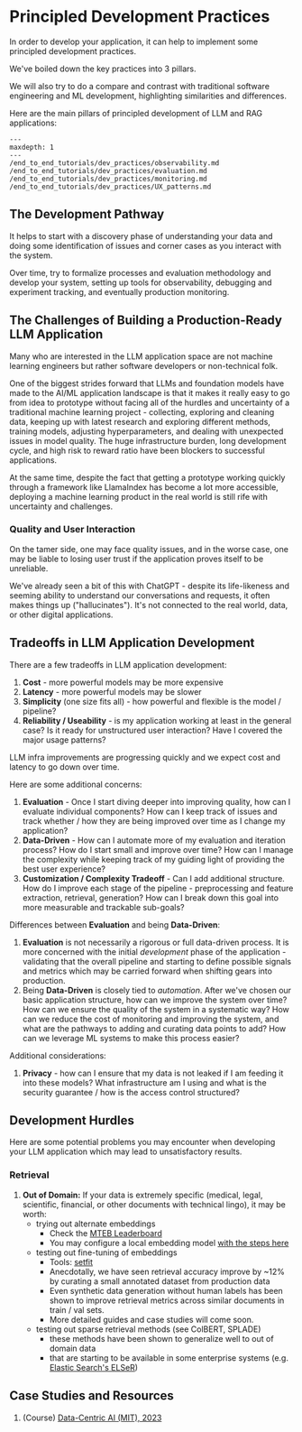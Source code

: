 # Principled Development Practices

In order to develop your application, it can help to implement some principled development practices.

We've boiled down the key practices into 3 pillars.

We will also try to do a compare and contrast with traditional software engineering and ML development, highlighting similarities and differences.

Here are the main pillars of principled development of LLM and RAG applications:

```{toctree}
---
maxdepth: 1
---
/end_to_end_tutorials/dev_practices/observability.md
/end_to_end_tutorials/dev_practices/evaluation.md
/end_to_end_tutorials/dev_practices/monitoring.md
/end_to_end_tutorials/dev_practices/UX_patterns.md
```

## The Development Pathway

It helps to start with a discovery phase of understanding your data and doing some identification of issues and corner cases as you interact with the system. 

Over time, try to formalize processes and evaluation methodology and develop your system, setting up tools for observability, debugging and experiment tracking, and eventually production monitoring.

## The Challenges of Building a Production-Ready LLM Application
Many who are interested in the LLM application space are not machine learning engineers but rather software developers or  non-technical folk. 

One of the biggest strides forward that LLMs and foundation models have made to the AI/ML application landscape is that it makes it really easy to go from idea to prototype without facing all of the hurdles and uncertainty of a traditional machine learning project - collecting, exploring and cleaning data, keeping up with latest research and exploring different methods, training models, adjusting hyperparameters, and dealing with unexpected issues in model quality. The huge infrastructure burden, long development cycle, and high risk to reward ratio have been blockers to successful applications.

At the same time, despite the fact that getting a prototype working quickly through a framework like LlamaIndex has become a lot more accessible, deploying a machine learning product in the real world is still rife with uncertainty and challenges.

### Quality and User Interaction
On the tamer side, one may face quality issues, and in the worse case, one may be liable to losing user trust if the application proves itself to be unreliable. 

We've already seen a bit of this with ChatGPT - despite its life-likeness and seeming ability to understand our conversations and requests, it often makes things up ("hallucinates"). It's not connected to the real world, data, or other digital applications. 

## Tradeoffs in LLM Application Development
There are a few tradeoffs in LLM application development:
1. **Cost** - more powerful models may be more expensive
2. **Latency** - more powerful models may be slower
3. **Simplicity** (one size fits all) - how powerful and flexible is the model / pipeline?
4. **Reliability / Useability** - is my application working at least in the general case? Is it ready for unstructured user interaction? Have I covered the major usage patterns?

LLM infra improvements are progressing quickly and we expect cost and latency to go down over time.
  
Here are some additional concerns:
1. **Evaluation** - Once I start diving deeper into improving quality, how can I evaluate individual components? How can I keep track of issues and track whether / how they are being improved over time as I change my application?
2. **Data-Driven** - How can I automate more of my evaluation and iteration process? How do I start small and improve over time? How can I manage the complexity while keeping track of my guiding light of providing the best user experience? 
3. **Customization / Complexity Tradeoff** - Can I add additional structure. How do I improve each stage of the pipeline - preprocessing and feature extraction, retrieval, generation? How can I break down this goal into more measurable and trackable sub-goals?

Differences between **Evaluation** and being **Data-Driven**:
1. **Evaluation** is not necessarily a rigorous or full data-driven process. It is more concerned with the initial *development* phase of the application - validating that the overall pipeline and starting to define possible signals and metrics which may be carried forward when shifting gears into production.
2. Being **Data-Driven** is closely tied to *automation*. After we've chosen our basic application structure, how can we improve the system over time? How can we ensure the quality of the system in a systematic way? How can we reduce the cost of monitoring and improving the system, and what are the pathways to adding and curating data points to add? How can we leverage ML systems to make this process easier?

Additional considerations:
1. **Privacy** - how can I ensure that my data is not leaked if I am feeding it into these models? What infrastructure am I using and what is the security guarantee / how is the access control structured?

## Development Hurdles

Here are some potential problems you may encounter when developing your LLM application which may lead to unsatisfactory results.

### Retrieval

1. **Out of Domain:**
If your data is extremely specific (medical, legal, scientific, financial, or other documents with technical lingo), it may be worth:
    - trying out alternate embeddings 
      - Check the [MTEB Leaderboard](https://huggingface.co/spaces/mteb/leaderboard)
      - You may configure a local embedding model [with the steps here](local-embedding-models)
    - testing out fine-tuning of embeddings
        - Tools: [setfit](https://github.com/huggingface/setfit)
        - Anecdotally, we have seen retrieval accuracy improve by ~12% by curating a small annotated dataset from production data
        - Even synthetic data generation without human labels has been shown to improve retrieval metrics across similar documents in train / val sets.
        - More detailed guides and case studies will come soon.
    - testing out sparse retrieval methods (see ColBERT, SPLADE)
        - these methods have been shown to generalize well to out of domain data
        - that are starting to be available in some enterprise systems (e.g. [Elastic Search's ELSeR](https://www.elastic.co/guide/en/machine-learning/current/ml-nlp-elser.html))

## Case Studies and Resources
1. (Course) [Data-Centric AI (MIT), 2023](https://www.youtube.com/playlist?list=PLnSYPjg2dHQKdig0vVbN-ZnEU0yNJ1mo5)